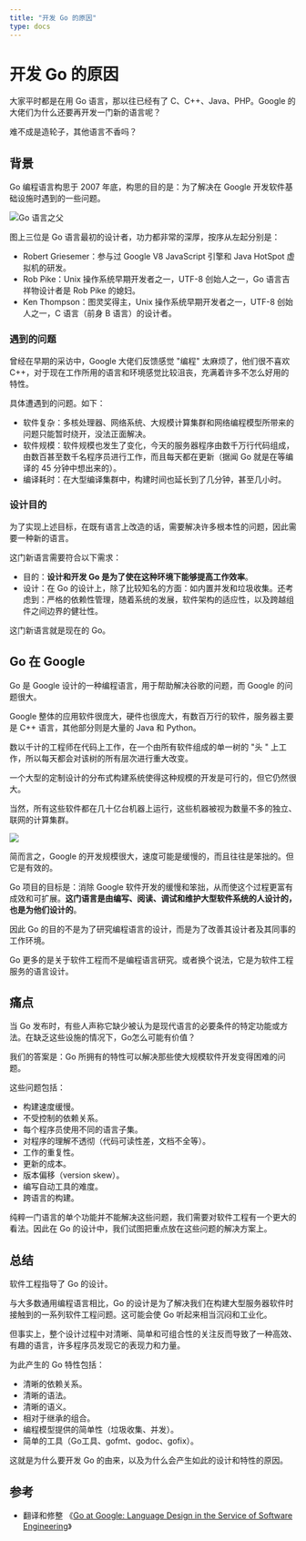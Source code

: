 ```yaml
---
title: "开发 Go 的原因"
type: docs
---
```


# 开发 Go 的原因

大家平时都是在用 Go 语言，那以往已经有了 C、C++、Java、PHP。Google 的大佬们为什么还要再开发一门新的语言呢？

难不成是造轮子，其他语言不香吗？

## 背景

Go 编程语言构思于 2007 年底，构思的目的是：为了解决在 Google 开发软件基础设施时遇到的一些问题。

![Go 语言之父](https://image.eddycjy.com/4b73ae4ab1b1ceb693aad4f978f1f2cc.jpg)

图上三位是 Go 语言最初的设计者，功力都非常的深厚，按序从左起分别是：
- Robert Griesemer：参与过 Google V8 JavaScript 引擎和 Java HotSpot 虚拟机的研发。
- Rob Pike：Unix 操作系统早期开发者之一，UTF-8 创始人之一，Go 语言吉祥物设计者是 Rob Pike 的媳妇。
- Ken Thompson：图灵奖得主，Unix 操作系统早期开发者之一，UTF-8 创始人之一，C 语言（前身 B 语言）的设计者。

### 遇到的问题

曾经在早期的采访中，Google 大佬们反馈感觉 "编程" 太麻烦了，他们很不喜欢 C++，对于现在工作所用的语言和环境感觉比较沮丧，充满着许多不怎么好用的特性。

具体遭遇到的问题。如下：

- 软件复杂：多核处理器、网络系统、大规模计算集群和网络编程模型所带来的问题只能暂时绕开，没法正面解决。
- 软件规模：软件规模也发生了变化，今天的服务器程序由数千万行代码组成，由数百甚至数千名程序员进行工作，而且每天都在更新（据闻 Go 就是在等编译的 45 分钟中想出来的）。
- 编译耗时：在大型编译集群中，构建时间也延长到了几分钟，甚至几小时。

### 设计目的

为了实现上述目标，在既有语言上改造的话，需要解决许多根本性的问题，因此需要一种新的语言。

这门新语言需要符合以下需求：

- 目的：**设计和开发 Go 是为了使在这种环境下能够提高工作效率**。
- 设计：在 Go 的设计上，除了比较知名的方面：如内置并发和垃圾收集。还考虑到：严格的依赖性管理，随着系统的发展，软件架构的适应性，以及跨越组件之间边界的健壮性。

这门新语言就是现在的 Go。

## Go 在 Google

Go 是 Google 设计的一种编程语言，用于帮助解决谷歌的问题，而 Google 的问题很大。

Google 整体的应用软件很庞大，硬件也很庞大，有数百万行的软件，服务器主要是 C++ 语言，其他部分则是大量的 Java 和 Python。

数以千计的工程师在代码上工作，在一个由所有软件组成的单一树的 "头 " 上工作，所以每天都会对该树的所有层次进行重大改变。

一个大型的定制设计的分布式构建系统使得这种规模的开发是可行的，但它仍然很大。

当然，所有这些软件都在几十亿台机器上运行，这些机器被视为数量不多的独立、联网的计算集群。

![](https://image.eddycjy.com/02c338d774302d4bee9d0e3b11969741.jpeg)

简而言之，Google 的开发规模很大，速度可能是缓慢的，而且往往是笨拙的。但它是有效的。

Go 项目的目标是：消除 Google 软件开发的缓慢和笨拙，从而使这个过程更富有成效和可扩展。**这门语言是由编写、阅读、调试和维护大型软件系统的人设计的，也是为他们设计的**。

因此 Go 的目的不是为了研究编程语言的设计，而是为了改善其设计者及其同事的工作环境。

Go 更多的是关于软件工程而不是编程语言研究。或者换个说法，它是为软件工程服务的语言设计。

## 痛点

当 Go 发布时，有些人声称它缺少被认为是现代语言的必要条件的特定功能或方法。在缺乏这些设施的情况下，Go怎么可能有价值？

我们的答案是：Go 所拥有的特性可以解决那些使大规模软件开发变得困难的问题。

这些问题包括：

- 构建速度缓慢。
- 不受控制的依赖关系。
- 每个程序员使用不同的语言子集。
- 对程序的理解不透彻（代码可读性差，文档不全等）。
- 工作的重复性。
- 更新的成本。
- 版本偏移（version skew）。
- 编写自动工具的难度。
- 跨语言的构建。

纯粹一门语言的单个功能并不能解决这些问题，我们需要对软件工程有一个更大的看法。因此在 Go 的设计中，我们试图把重点放在这些问题的解决方案上。

## 总结

软件工程指导了 Go 的设计。

与大多数通用编程语言相比，Go 的设计是为了解决我们在构建大型服务器软件时接触到的一系列软件工程问题。这可能会使 Go 听起来相当沉闷和工业化。

但事实上，整个设计过程中对清晰、简单和可组合性的关注反而导致了一种高效、有趣的语言，许多程序员发现它的表现力和力量。

为此产生的 Go 特性包括：
- 清晰的依赖关系。
- 清晰的语法。
- 清晰的语义。
- 相对于继承的组合。
- 编程模型提供的简单性（垃圾收集、并发）。
- 简单的工具（Go工具、gofmt、godoc、gofix）。

这就是为什么要开发 Go 的由来，以及为什么会产生如此的设计和特性的原因。

## 参考

- 翻译和修整 《[Go at Google: Language Design in the Service of Software Engineering](https://talks.golang.org/2012/splash.article)》